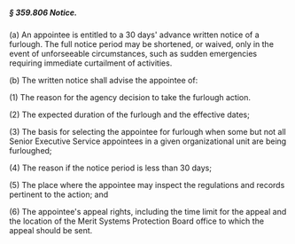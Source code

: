 ##### § 359.806 Notice. #####

(a) An appointee is entitled to a 30 days' advance written notice of a furlough. The full notice period may be shortened, or waived, only in the event of unforseeable circumstances, such as sudden emergencies requiring immediate curtailment of activities.

(b) The written notice shall advise the appointee of:

(1) The reason for the agency decision to take the furlough action.

(2) The expected duration of the furlough and the effective dates;

(3) The basis for selecting the appointee for furlough when some but not all Senior Executive Service appointees in a given organizational unit are being furloughed;

(4) The reason if the notice period is less than 30 days;

(5) The place where the appointee may inspect the regulations and records pertinent to the action; and

(6) The appointee's appeal rights, including the time limit for the appeal and the location of the Merit Systems Protection Board office to which the appeal should be sent.